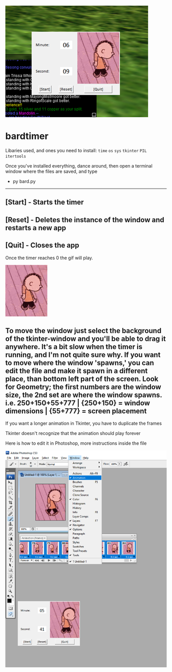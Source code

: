 ![](demo2.png)

# bardtimer
Libaries used, and ones you need to install:
``time``
``os``
``sys``
``tkinter``
``PIL``
``itertools``

Once you've installed everything, dance around, then open a terminal window where the files are saved, and type

- py bard.py
---------------------
[Start] - Starts the timer
---------------------
[Reset] - Deletes the instance of the window and restarts a new app
---------------------
[Quit] - Closes the app
---------------------

Once the timer reaches 0 the gif will play.


![](2.gif)

To move the window just select the background of the tkinter-window and you'll be able to drag it anywhere.
It's a bit slow when the timer is running, and I'm not quite sure why.
If you want to move where the window 'spawns,' you can edit the file and make it spawn in a different place, than bottom left part of the screen. Look for Geometry; the first numbers are the window size, the 2nd set are where the window spawns. i.e. 250+150+55+777 | {250+150} = window dimensions | {55+777} = screen placement
---------
If you want a longer animation in Tkinter, you have to duplicate the frames

Tkinter doesn't recognize that the animation should play forever

Here is how to edit it in Photoshop, more instructions inside the file

![](image.png)
